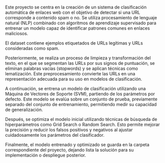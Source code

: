 Este proyecto se centra en la creación de un sistema de clasificación automática de enlaces web con el objetivo de detectar si una URL corresponde a contenido spam o no. Se utiliza procesamiento de lenguaje natural (NLP) combinado con algoritmos de aprendizaje supervisado para entrenar un modelo capaz de identificar patrones comunes en enlaces maliciosos.

El dataset contiene ejemplos etiquetados de URLs legítimas y URLs consideradas como spam. 

Posteriormente, se realiza un proceso de limpieza y transformación del texto, en el que se segmentan las URLs por sus signos de puntuación, se eliminan palabras vacías (stopwords) y se aplican técnicas como lematización. Este preprocesamiento convierte las URLs en una representación adecuada para su uso en modelos de clasificación.

A continuación, se entrena un modelo de clasificación utilizando una Máquina de Vectores de Soporte (SVM), partiendo de los parámetros por defecto. Este modelo se evalúa sobre un conjunto de prueba, previamente separado del conjunto de entrenamiento, permitiendo medir su capacidad de generalización.

Después, se optimiza el modelo inicial utilizando técnicas de búsqueda de hiperparámetros como Grid Search o Random Search. Esto permite mejorar la precisión y reducir los falsos positivos y negativos al ajustar cuidadosamente los parámetros del clasificador.

Finalmente, el modelo entrenado y optimizado se guarda en la carpeta correspondiente del proyecto, dejando lista la solución para su implementación o despliegue posterior.
